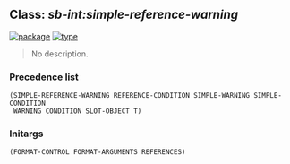 ## Class: ***sb-int:simple-reference-warning***
[![package](https://img.shields.io/badge/Package-SB--INT-5f9ea0.svg?style=social&colorA=999999)](../) [![type](https://img.shields.io/badge/Type-Class-5f9ea0.svg?style=social&colorA=999999)](../#class) 

> No description.

### Precedence list
```
(SIMPLE-REFERENCE-WARNING REFERENCE-CONDITION SIMPLE-WARNING SIMPLE-CONDITION
 WARNING CONDITION SLOT-OBJECT T)
```
### Initargs
```
(FORMAT-CONTROL FORMAT-ARGUMENTS REFERENCES)
```
